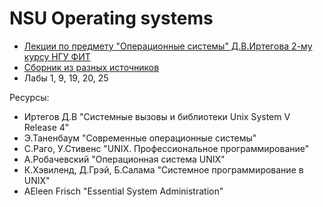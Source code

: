 # NSU Operating systems
- [Лекции по предмету "Операционные системы" Д.В.Иртегова 2-му курсу НГУ ФИТ](https://quartz-produce-547.notion.site/cffa8c6ae45f4210a85cc955d7a067a1)
- [Сборник из разных источников](https://daisy-hub-f39.notion.site/UNIX-8f1c4a343ceb4e35829331a31afe4e7b)
- Лабы 1, 9, 19, 20, 25

Ресурсы:
  - Иртегов Д.В "Системные вызовы и библиотеки Unix System V Release 4"
  - Э.Таненбаум "Современные операционные системы"
  - С.Раго, У.Стивенс "UNIX. Профессиональное программирование"
  - А.Робачевский "Операционная система UNIX"
  - К.Хэвиленд, Д.Грэй, Б.Салама "Системное программирование в UNIX"
  - AEleen Frisch "Essential System Administration"
